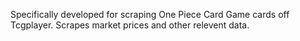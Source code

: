 Specifically developed for scraping One Piece Card Game cards off Tcgplayer. Scrapes market prices and other relevent data.
